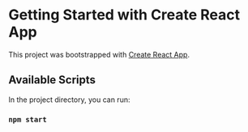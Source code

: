 # Getting Started with Create React App

This project was bootstrapped with [Create React App](https://github.com/facebook/create-react-app).

## Available Scripts

In the project directory, you can run:

### `npm start`

<!-- Runs the app in the development mode.\
Open [http://localhost:3000](http://localhost:3000) to view it in your browser.

Overview
This eWallet solution allows users to manage their digital wallets, view their balances, conduct transactions between peers, and keep track of their transaction history. Built using the MERN stack (MongoDB, Express, React, Node.js), this application demonstrates a simple yet effective online wallet service.

Technologies Used
Frontend: React.js, Redux (for state management), Axios (for API calls)
Backend: Node.js, Express.js
Database: MongoDB
Architecture
This application is designed using a Microservices Architecture with separate services for user management and transaction processing. All services share the same MongoDB database for simplicity.

Features
User can view their wallet balance.
User can list peer users and initiate transactions.
Users can view their transaction history with search and sort functionalities. -->
